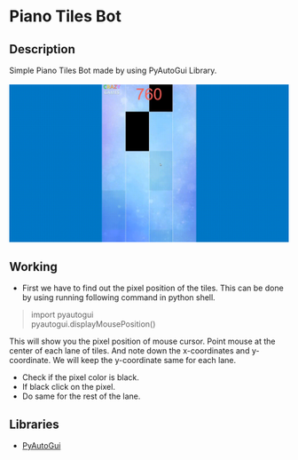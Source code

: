 # Piano Tiles Bot

## Description
Simple Piano Tiles Bot made by using PyAutoGui Library. <br><br>
<img src="https://github.com/Sanket-Kumbhare/Piano-Tiles-Bot/blob/master/src/piano_tiles_gameplay.gif" width="600" />

## Working
- First we have to find out the pixel position of the tiles. This can be done by using running following command in python shell.
> import pyautogui <br>
> pyautogui.displayMousePosition()

This will show you the pixel position of mouse cursor. Point mouse at the center of each lane of tiles. And note down the x-coordinates and y-coordinate. We will keep the y-coordinate same for each lane.

- Check if the pixel color is black.
- If black click on the pixel.
- Do same for the rest of the lane.

## Libraries
* [PyAutoGui](https://pypi.org/project/PyAutoGUI/)
